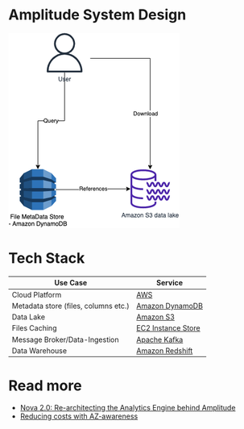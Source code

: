 # Amplitude System Design

![](AmplitudeHLD.png)

# Tech Stack

| Use Case                             | Service                                                                                                   |
|--------------------------------------|-----------------------------------------------------------------------------------------------------------|
| Cloud Platform                       | [AWS](../../2_AWS/Readme.md)                                                                      |
| Metadata store (files, columns etc.) | [Amazon DynamoDB](../../2_AWS/6_DatabaseServices/AmazonDynamoDB/Readme.md)                        |
| Data Lake                            | [Amazon S3](../../2_AWS/10_BigDataServices/DataStorage/DataLakes/S3DataLake.md)                    |
| Files Caching                        | [EC2 Instance Store](../../2_AWS/7_StorageServices/1_BlockStorageTypes/AmazonEC2InstanceStore.md) |
| Message Broker/Data-Ingestion        | [Apache Kafka](../../4_MessageBrokersEDA/Kafka/Readme.md)                                                 |
| Data Warehouse                       | [Amazon Redshift](../../2_AWS/10_BigDataServices/DataStorage/DataWarehouses/AmazonRedshift.md)      |

# Read more
- [Nova 2.0: Re-architecting the Analytics Engine behind Amplitude](https://amplitude.com/blog/nova-2-0)
- [Reducing costs with AZ-awareness](https://amplitude.engineering/reducing-costs-with-az-awareness-efc92bc7113a)

